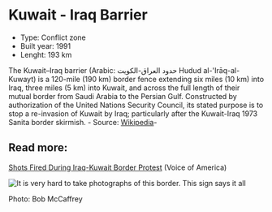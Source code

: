 <!--
West Longitude: 46.5
North Latitude: 30.5
East Longitude: 48.5
South Latitude: 28.7
-->

# Kuwait - Iraq Barrier

* Type: Conflict zone
* Built year: 1991
* Lenght: 193 km

The Kuwait–Iraq barrier (Arabic: حدود العراق-الكويت‎ Hudud al-'Irāq-al-Kuwayt) is a 120-mile (190 km) border fence extending six miles (10 km) into Iraq, three miles (5 km) into Kuwait, and across the full length of their mutual border from Saudi Arabia to the Persian Gulf. Constructed by authorization of the United Nations Security Council, its stated purpose is to stop a re-invasion of Kuwait by Iraq; particularly after the Kuwait-Iraq 1973 Sanita border skirmish. - Source: [Wikipedia](https://en.wikipedia.org/wiki/Kuwait%E2%80%93Iraq_barrier)-

## Read more:
[Shots Fired During Iraq-Kuwait Border Protest](http://www.voanews.com/content/shots-iraq-kuwait-border-protest/1619951.html) (Voice of America)

![It is very hard to take photographs of this border. This sign says it all](http://c2.staticflickr.com/4/3028/2810419273_ef9e80b702_b.jpg)

Photo: Bob McCaffrey
